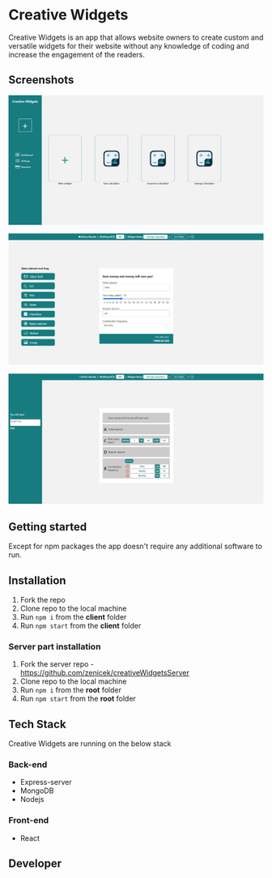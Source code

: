 # Creative Widgets

Creative Widgets is an app that allows website owners to create custom and versatile widgets for their website without any knowledge of coding and increase the engagement of the readers.

## Screenshots

![image-20211210162531620](./images/image-20211210162531620.png)

![image-20211210162615502](./images/image-20211210162615502.png)

![image-20211210162639863](./images/image-20211210162639863.png)

## Getting started

Except for npm packages the app doesn't require any additional software to run.

## Installation

1. Fork the repo
2. Clone repo to the local machine
3. Run `npm i` from the **client** folder
4. Run `npm start` from the **client** folder

### Server part installation

1. Fork the server repo - https://github.com/zenicek/creativeWidgetsServer
2. Clone repo to the local machine
3. Run `npm i` from the **root** folder
4. Run `npm start` from the **root** folder

## Tech Stack

Creative Widgets are running on the below stack

### Back-end

- Express-server
- MongoDB
- Nodejs

### Front-end

- React

## Developer

[Eugen]: https://github.com/zenicek	"Eugen Nikolajev"

